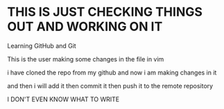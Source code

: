 # THIS IS JUST CHECKING THINGS OUT AND WORKING ON IT


Learning GitHub and Git









This is the user making some changes in the file in vim 

i have cloned the repo from my github and now i am making changes in it 

and then i will add it then commit it then push it to the remote repository














I DON'T EVEN KNOW WHAT TO WRITE
